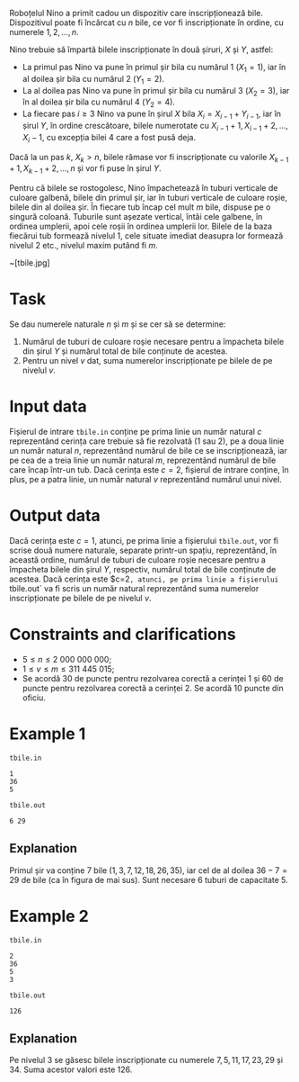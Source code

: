 Roboțelul Nino a primit cadou un dispozitiv care inscripționează bile. Dispozitivul poate fi încărcat cu $n$ bile, ce vor fi inscripționate în ordine, cu numerele $1, 2, \dots, n$.

Nino trebuie să împartă bilele inscripționate în două șiruri, $X$ și $Y$, astfel:

* La primul pas Nino va pune în primul șir bila cu numărul $1$ ($X_1 = 1$), iar în al doilea șir bila cu numărul $2$ ($Y_1 = 2$).
* La al doilea pas Nino va pune în primul șir bila cu numărul $3$ ($X_2 = 3$), iar în al doilea șir bila cu numărul $4$ ($Y_2 = 4$).
* La fiecare pas $i \geq 3$ Nino va pune în șirul $X$ bila $X_i = X_{i-1} + Y_{i-1}$, iar în șirul $Y$, în ordine crescătoare, bilele numerotate cu $X_{i-1}+1, X_{i-1}+2, \dots, X_i-1$, cu excepția bilei $4$ care a fost pusă deja.

Dacă la un pas $k$, $X_k > n$, bilele rămase vor fi inscripționate cu valorile $X_{k-1}+1, X_{k-1}+2, \dots, n$ și vor fi puse în șirul $Y$.

Pentru că bilele se rostogolesc, Nino împachetează în tuburi verticale de culoare galbenă, bilele din primul șir, iar în tuburi verticale de culoare roșie, bilele din al doilea șir. În fiecare tub încap cel mult $m$ bile, dispuse pe o singură coloană. Tuburile sunt așezate vertical, întâi cele galbene, în ordinea umplerii, apoi cele roșii în ordinea umplerii lor. Bilele de la baza fiecărui tub formează nivelul $1$, cele situate imediat deasupra lor formează nivelul $2$ etc., nivelul maxim putând fi $m$.

~[tbile.jpg]

# Task

Se dau numerele naturale $n$ și $m$ și se cer să se determine:
1) Numărul de tuburi de culoare roșie necesare pentru a împacheta bilele din șirul $Y$ și numărul total de bile conținute de acestea.
2) Pentru un nivel $v$ dat, suma numerelor inscripționate pe bilele de pe nivelul $v$.

# Input data

Fișierul de intrare `tbile.in` conține pe prima linie un număr natural $c$ reprezentând cerința care trebuie să fie rezolvată ($1$ sau $2$), pe a doua linie un număr natural $n$, reprezentând numărul de bile ce se inscripționează, iar pe cea de a treia linie un număr natural $m$, reprezentând numărul de bile care încap într-un tub. Dacă cerința este $c = 2$, fișierul de intrare conține, în plus, pe a patra linie, un număr natural $v$ reprezentând numărul unui nivel.

# Output data

Dacă cerința este $c=1$, atunci, pe prima linie a fișierului `tbile.out`, vor fi scrise două numere naturale, separate printr-un spațiu, reprezentând, în această ordine, numărul de tuburi de culoare roșie necesare pentru a împacheta bilele din șirul $Y$, respectiv, numărul total de bile conținute de acestea.
Dacă cerința este $c=2`, atunci, pe prima linie a fișierului `tbile.out` va fi scris un număr natural reprezentând suma numerelor inscripționate pe bilele de pe nivelul $v$.

# Constraints and clarifications

* $5 \leq n \leq 2 \ 000 \ 000 \ 000$;
* $1 \leq v \leq m \leq 311 \ 445 \ 015$;
* Se acordă $30$ de puncte pentru rezolvarea corectă a cerinței $1$ și $60$ de puncte pentru rezolvarea corectă a cerinței $2$. Se acordă $10$ puncte din oficiu.

# Example 1

`tbile.in`
```
1
36
5
```

`tbile.out`
```
6 29
```

## Explanation

Primul șir va conține $7$ bile $(1, 3, 7, 12, 18, 26, 35)$, iar cel de al doilea $36-7=29$ de bile (ca în figura de mai sus). Sunt necesare $6$ tuburi de capacitate $5$.

# Example 2

`tbile.in`
```
2
36
5
3
```

`tbile.out`
```
126
```

## Explanation

Pe nivelul $3$ se găsesc bilele inscripționate cu numerele $7, 5, 11, 17, 23, 29$ și $34$. Suma acestor valori este $126$.